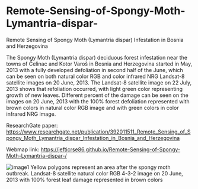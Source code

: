 # Remote-Sensing-of-Spongy-Moth-Lymantria-dispar-
Remote Sensing of Spongy Moth (Lymantria dispar) Infestation in Bosnia and Herzegovina

The Spongy Moth (Lymantria dispar) deciduous forest infestation near the towns of Čelinac and Kotor Varoš in Bosnia and Herzegovina started in May, 2013 with a fully developed defoliation in second half of the June, which can be seen on both natural color RGB and color infrared NRG Landsat-8 satellite images on 20 June, 2013. The Landsat-8 satellite image on 22 July, 2013 shows that refoliation occurred, with light green color representing growth of new leaves. Different percent of the damage can be seen on the images on 20 June, 2013 with the 100% forest defoliation represented with brown colors in natural color RGB image and with green colors in color infrared NRG image.

ResearchGate paper: https://www.researchgate.net/publication/392011511_Remote_Sensing_of_Spongy_Moth_Lymantria_dispar_Infestation_in_Bosnia_and_Herzegovina

Webmap link: https://jefticrse86.github.io/Remote-Sensing-of-Spongy-Moth-Lymantria-dispar-/

![image1](https://github.com/user-attachments/assets/f85f020c-7ece-4061-a78a-b2b02833996e)
Yellow polygons represent an area after the spongy moth outbreak. Landsat-8 satellite natural color RGB 4-3-2 image on 20 June, 2013 with 100% forest leaf damage represented in brown colors
